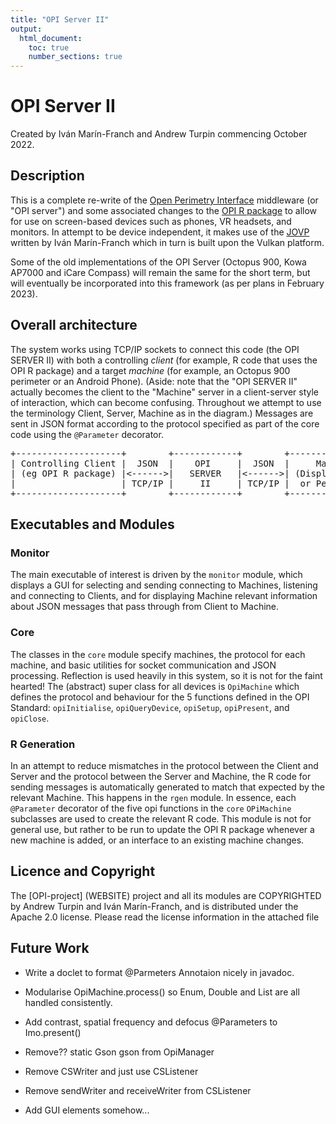 ```yaml
---
title: "OPI Server II"
output:
  html_document:
    toc: true
    number_sections: true
---
```


# OPI Server II

Created by Iv&aacute;n Mar&iacute;n-Franch and Andrew Turpin commencing October 2022.

## Description

This is a complete re-write of the <a href="https://perimetry.org/opi">Open Perimetry Interface</a> middleware (or "OPI server") 
and some associated changes
to the <a href="https://cran.r-project.org/web/packages/OPI/index.html">OPI R package</a> 
to allow for use on screen-based devices such as phones, 
VR headsets, and monitors. In attempt to be device independent, it makes use of the 
<a href = "https://github.com/imarinfr/jovp">JOVP</a> written by Iv&aacute;n Mar&iacute;n-Franch which in turn
is built upon the Vulkan platform.

Some of the old implementations of the OPI Server (Octopus 900, Kowa AP7000 and iCare Compass)
will remain the same for the short term, but will eventually be incorporated into this 
framework (as per plans in February 2023).

## Overall architecture

The system works using TCP/IP sockets to connect this code (the OPI SERVER II)
with both a controlling *client* (for example, R code that uses the OPI R package)
and a target *machine* (for example, an Octopus 900 perimeter or an Android Phone).
(Aside: note that the "OPI SERVER II" actually becomes the client to the "Machine"
server in a client-server style of interaction, which can become confusing. Throughout 
we attempt to use the terminology Client, Server, Machine as in the diagram.)
Messages are sent in JSON format according to the protocol specified as part of the 
core code using the `@Parameter` decorator.

<pre>
+--------------------+        +------------+        +-----------------+
| Controlling Client |  JSON  |    OPI     |  JSON  |     Machine     |
| (eg OPI R package) |<------>|   SERVER   |<------>| (Display Device |
|                    | TCP/IP |     II     | TCP/IP |  or Perimeter)  |
+--------------------+        +------------+        +-----------------+
</pre>

## Executables and Modules

### Monitor
The main executable of interest is driven by the `monitor` module, which displays a 
GUI for selecting and sending connecting to Machines, listening and connecting to Clients, 
and for displaying Machine relevant information about JSON messages that pass through from Client
to Machine.

### Core
The classes in the `core` module specify machines, the protocol for each machine, and basic utilities for 
socket communication and JSON processing. Reflection is used heavily in this system, so it is not for
the faint hearted!
The (abstract) super class for all devices is `OpiMachine` which defines the protocol and behaviour 
for the 5 functions defined in the OPI Standard: `opiInitialise`, `opiQueryDevice`, `opiSetup`,
`opiPresent`, and `opiClose`.

### R Generation
In an attempt to reduce mismatches in the protocol between the Client and Server and the 
protocol between the Server and Machine, the R code for sending messages is automatically
generated to match that expected by the relevant Machine. 
This happens in the `rgen` module. In essence, each `@Parameter` decorator of
the five opi functions in the `core` `OPiMachine` subclasses are used to 
create the relevant R code.
This module is not for general use, but rather to be run to update the OPI 
R package whenever a new machine is added, or an interface to an existing machine changes.

## Licence and Copyright

The [OPI-project] (WEBSITE) project and all its modules are COPYRIGHTED by Andrew Turpin and Iv&aacute;n Mar&iacute;n-Franch, and is distributed 
under the Apache 2.0 license. Please read the license information in the attached file

## Future Work
* Write a doclet to format @Parmeters Annotaion nicely in javadoc.
* Modularise OpiMachine.process() so Enum, Double and List are all handled consistently.
* Add contrast, spatial frequency and defocus @Parameters to Imo.present()

* Remove??  static Gson gson from OpiManager
* Remove CSWriter and just use CSListener
* Remove sendWriter and receiveWriter from CSListener
* Add GUI elements somehow...
